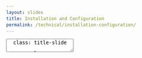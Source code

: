 ```yaml
---
layout: slides
title: Installation and Configuration
permalink: /technical/installation-configuration/
---
```


<textarea id="source">
  class: title-slide

  <span class="mega-octicon octicon-mark-github"></span>
  <h1>GitHub Enterpise Architecture and Installation</h1>

  <footer>
    <div class="octicon-spacer"><span class="octicon octicon-logo-github"></span><span class="tagline">how people build software</span></div>
  </footer>
  ---
  class: title-top

  # GitHub Enterprise Architecture and Installation

  <div class="container">
    <div class="row">
      <div class="col-md-12">
        <div class="card">
          <div class="card-block">
            <div class="card-text"><strong>Section Goal:</strong></div>
            <div class="card-text">Understand GitHub Enterprise's architecture and Installation (On-Prem/Cloud)</div>
          </div>
        </div>
      </div>
    </div>
    <div class="row">
      <div class="col-md-6">
        <div class="card">
          <div class="card-block">
            <div class="card-img-top text-left"><span class="mega-octicon octicon-checklist"></span><strong>&nbsp;Topics and Agenda:</strong></div>
            <ul class="card-text">
              <li>The GitHub Enterprise Appliance</li>
              <li>Components of the Appliance</li>
              <li>Installation Offerings</li>
              <li>Licensing</li>
            </ul>
          </div>
        </div>
      </div>
      <div class="col-md-6">
        <div class="card">
          <div class="card-block">
            <div class="card-img-top text-left"><span class="mega-octicon octicon-checklist"></span><strong>&nbsp;Topics and Agenda:</strong></div>
            <ul class="card-text">
              <li>Provisioning and Configuration</li>
              <li>Authentication</li>
              <li>GitHub Pages</li>
              <li>Monitoring</li>
            </ul>
          </div>
        </div>
      </div>
    </div>
  </div>

  <footer>
    <div class="octicon-spacer"><span class="octicon octicon-logo-github"></span><span class="tagline">how people build software</span></div>
  </footer>
  ---
  class: title-top

  # GitHub Enterprise Appliance

  <div class="container">
  <div class="row">
    <div class="col-md-12">
      <div class="card">
        <div class="card-block">
          <div class="card-text">
            <span class="octicon octicon-organization card-img-top"></span><b>GitHub Enterprise: How businesses build software</b>
          </div>
        </div>
      </div>
    </div>
  </div>
  <div class="row">
    <div class="col-md-12">
    <div class="card-group">
      <div class="card">
        <div class="card-block">
          <h4 class="card-title">Features</h4>
          <ul class="card-text" style="list-style: none;">
          <li><span class="octicon octicon-heart"></span> Delivered as a single virtual image</li>
          <li><span class="octicon octicon-heart"></span> No public internet access needed</li>
          <li><span class="octicon octicon-heart"></span> Behind the firewall</li>
          <li><span class="octicon octicon-heart"></span> Take advantage of OSS Collaboration</li>
          <li><span class="octicon octicon-heart"></span> Choose your authentication</li>
          </ul>
        </div>
      </div>
        <div class="card">
        <div class="card-block">
          <h4 class="card-title">Benefits</h4>
          <ul class="card-text">
            <li>Streamlined Installation</li>
            <li>Less overhead for Admins</li>
            <li>Lightweight Infrastructure</li>
            <li>Industry-Standard Install Stack</li>
            <li>Single-appliance scaling</li>  
          </ul>
        </div>
      </div>
    </div>
  </div>
  </div>
  </div>
  <footer>
    <div class="octicon-spacer"><span class="octicon octicon-logo-github"></span><span class="tagline">how people build software</span></div>
  </footer>
  ---
  class: title-top

  # GitHub Enterprise Components

  <div class="container">
    <div class="col-md-12">
      <div class="card">
        <div class="card-block">
          <div class="card-text">
            <img src="/images/enterprise-deep-dive.png" style="max-width: 90%; height: auto;">
          </div>
        </div>
      </div>
    </div>
  </div>
  <footer>
    <div class="octicon-spacer"><span class="octicon octicon-logo-github"></span><span class="tagline">how people build software</span></div>
  </footer>
  ---
  class: title-top

  # Installation Offerings

  <div class="container">
  <div class="row">
    <div class="col-md-12">
      <div class="card">
        <div class="card-block">
          <div class="card-text">
            <span class="octicon octicon-organization card-img-top"></span><b>GitHub Enterprise Installation Offerrings</b>
          </div>
        </div>
      </div>
    </div>
  </div>
  <div class="row">
    <div class="col-md-12">
    <div class="card-group">
      <div class="card">
        <div class="card-block">
          <h4 class="card-title">Platforms</h4>
          <ul class="card-text" style="list-style: none;">
          <li><span class="octicon octicon-checklist"></span> VMWare</li>
          <li><span class="octicon octicon-checklist"></span> Xen/KVM</li>
          <li><span class="octicon octicon-checklist"></span> Amazon Web Services</li>
          <li><span class="octicon octicon-checklist"></span> Microsoft Azure</li>
          <li><span class="octicon octicon-checklist"></span> IBM Bluemix</li>
          </ul>
        </div>
      </div>
        <div class="card">
        <div class="card-block">
          <h4 class="card-title">Things to ask 🤔</h4>
          <ul class="card-text">
            <li>Do you currently run a virtualized environment?</li>
            <li>Do you currently host in the cloud?</li>
            <li>Have you designated an internal Product Owner for GHE?</li>
            <li>Are you consdering GHE as a SaaS Product?</li>
            <li>How are you planning to manage support?</li>  
          </ul>
        </div>
      </div>
    </div>
  </div>
  </div>
  </div>
  <footer>
    <div class="octicon-spacer"><span class="octicon octicon-logo-github"></span><span class="tagline">how people build software</span></div>
  </footer>
  ---
  class: title-top

  # Licensing

  <div class="container">
  <div class="row">
    <div class="col-md-12">
      <div class="card">
        <div class="card-block">
          <div class="card-text">
            <span class="octicon octicon-organization card-img-top"></span><b>GitHub Enterprise Licensing</b>
          </div>
        </div>
      </div>
    </div>
  </div>
  <div class="row">
    <div class="col-md-12">
    <div class="card-group">
      <div class="card">
        <div class="card-block">
          <h4 class="card-title">License Offerings</h4>
          <ul class="card-text">
            <li>Annual license</li>
            <li>Multi-Year license</li>
            <li>Minimum 10 users per license</li>
            <li>No value-adding of services -- All In</li>
            <li>Base price: $250 pp/py</li>
          </ul>
        </div>
      </div>
        <div class="card">
        <div class="card-block">
          <h4 class="card-title">Obtaining a License</h4>
          <ul class="card-text">
            <li>Trial License - 45 days</li>
            <li>enterprise.github.com</li>
            <li>Links for appliance download</li>
            <li>Links to Support Portal</li>
            <li>Resources/Cases Studies/Knowledge Base</li>
          </ul>
        </div>
      </div>
    </div>
  </div>
  </div>
  </div>
  <footer>
    <div class="octicon-spacer"><span class="octicon octicon-logo-github"></span><span class="tagline">how people build software</span></div>
  </footer>
  ---
  class: title-top

  # enterprise.github.com login

  <div class="container">
    <div class="row">
      <div class="col-md-12">
        <div class="card">
          <div class="card-block">
            <div class="card-title">Login or sign up for a trial at <a href="https://enterprise.github.com/login" target="_blank">enterprise.github.com/login</a> to obtain your license.</div>
          </div>
        </div>
      </div>
    </div>
    <div class="row">
      <div class="col-md-12">
        <img src="/images/GHE-Login.png" class="img-resize">
      </div>
    </div>
  </div>

  <footer>
    <div class="octicon-spacer"><span class="octicon octicon-logo-github"></span><span class="tagline">how people build software</span></div>
  </footer>
  ---
  class: title-top

  # GitHub Enterprise License

  <div class="container">
    <div class="row">
      <div class="col-md-12">
        <div class="card">
          <div class="card-block">
            <div class="card-title">Download License (or appliance for an on-premises install).</div>
          </div>
        </div>
      </div>
    </div>
    <div class="row">
      <div class="col-md-12">
        <img src="/images/GHE-Download.png" class="img-resize">
      </div>
    </div>
  </div>

  <footer>
    <div class="octicon-spacer"><span class="octicon octicon-logo-github"></span><span class="tagline">how people build software</span></div>
  </footer>
  
  ---
  class: title-slide

  <span class="mega-octicon octicon-mark-github"></span>
  <h1>Provisioning and Installation</h1>

  <footer>
    <div class="octicon-spacer"><span class="octicon octicon-logo-github"></span><span class="tagline">how people build software</span></div>
  </footer>
  ---
  class: title-slide

  <span class="mega-octicon octicon-mark-github"></span>
  <h1><a href="install-guides/aws/">Amazon Web Services</a></h1>
  <h1><a href="install-guides/azure/">Microsoft Azure</a></h1>
  <h1>On-Prem (Coming Soon)</h1>

  <footer>
    <div class="octicon-spacer"><span class="octicon octicon-logo-github"></span><span class="tagline">how people build software</span></div>
  </footer>
  ---
  class: title-top

  # Install GitHub Enterprise - AWS

  <div class="container">
    <div class="row">
      <div class="col-md-12">
        <div class="card">
          <div class="card-block">
            <div class="card-text"><strong>What you will need:</strong></div>
            <ul class="card-text">
            <a name="aws"></a>
              <li>An <a href="https://aws.amazon.com/" target="_blank">AWS account</a> capable of launching EC2 instances and creating EBS volumes.</li>
              <li>A GitHub Enterprise license file. To download an existing license file or request a trial license, visit <a href="https://enterprise.github.com/" target="_blank">enterprise.github.com</a>.</li>
            </ul>
          </div>
        </div>
      </div>
    </div>
    <div class="row">
      <div class="col-md-6">
        <div class="card">
          <div class="card-block">
            <div class="card-text"><strong>Installation Instructions:</strong></div>
            <ul class="card-text">
             <li><a href="https://help.github.com/enterprise/admin/guides/installation/installing-github-enterprise-on-aws/" target="_blank">Enterprise AWS Installation Guide</a></li>
            </ul>
          </div>
        </div>
      </div>
      <div class="col-md-6">
        <div class="card">
          <div class="card-block">
            <div class="card-text"><strong>Configuration Instructions:</strong></div>
            <ul class="card-text">
             <li><a href="https://help.github.com/enterprise/admin/guides/installation/" target="_blank">Enterprise Configuration Guide</a></li>
            </ul>
          </div>
        </div>
      </div>
    </div>
  </div>

  <footer>
    <div class="octicon-spacer"><span class="octicon octicon-logo-github"></span><span class="tagline">how people build software</span></div>
  </footer>
  ---
  class: title-top

  # Install GitHub Enterprise - AWS

  <div class="container">
    <div class="row">
      <div class="col-md-12">
        <img src="/images/AWS_Management_Console-EC2.png" class="img-responsive">
      </div>
    </div>
  </div>

  <footer>
    <div class="octicon-spacer"><span class="octicon octicon-logo-github"></span><span class="tagline">how people build software</span></div>
  </footer>
  ---
  class: title-top

  # Install GitHub Enterprise - AWS

  <div class="container">
    <div class="row">
      <div class="col-md-12">
        <img src="/images/EC2-Launch.png" class="img-responsive">
      </div>
    </div>
  </div>

  <footer>
    <div class="octicon-spacer"><span class="octicon octicon-logo-github"></span><span class="tagline">how people build software</span></div>
  </footer>
  ---
  class: title-top

  # GitHub Enterprise AMI 2.7.0

  <div class="container">
    <div class="row">
      <div class="col-md-12">
        <div class="card">
          <div class="card-block">
            <div class="card-text">Select a GitHub Enterprise AMI based on the <a href="http://docs.aws.amazon.com/AWSEC2/latest/UserGuide/using-regions-availability-zones.html" target="_blank">AWS Region</a> you would like to launch the instance into.</div>
          </div>
        </div>
      </div>
    </div>
    <div class="row">
      <div class="col-md-3">
        <div class="card">
          <div class="card-block">
            <div class="card-text">Region ID </div>
            <ul class="card-text">
              <li>ap-northeast-1</li>
              <li>ap-southeast-1</li>
              <li>ap-southeast-2</li>
              <li>eu-central-1</li>
              <li>eu-west-1</li>
            </ul>
          </div>
        </div>
      </div>
      <div class="col-md-3">
        <div class="card">
          <div class="card-block">
            <div class="card-text">AMI ID </div>
            <ul class="card-text">
              <li>ami-521dda33</li>
              <li>ami-c5ad73a6</li>
              <li>ami-99ac99fa</li>
              <li>ami-ee19ee81</li>
              <li>ami-deeb85ad</li>
            </ul>
          </div>
        </div>
      </div>
      <div class="col-md-3">
        <div class="card">
          <div class="card-block">
            <div class="card-text">Region ID </div>
            <ul class="card-text">
              <li>sa-east-1</li>
              <li>us-east-1</li>
              <li>us-west-1</li>
              <li>us-west-2</li>
              <li>us-gov-west-1</li>
            </ul>
          </div>
        </div>
      </div>
      <div class="col-md-3">
        <div class="card">
          <div class="card-block">
            <div class="card-text">AMI ID </div>
            <ul class="card-text">
              <li>ami-24138448</li>
              <li>ami-59fc6f4e</li>
              <li>ami-7bc7871b</li>
              <li>ami-6e04cd0e</li>
              <li>ami-879d22e6</li>
            </ul>
          </div>
        </div>
      </div>
    </div>
    <div class="row">
      <div class="col-md-12">
        <div class="card">
          <div class="card-block">
            <div class="card-text">GovCloud Support: </div>
            <ul class="card-text">
              <li>AMIs are also available in the <a href="http://aws.amazon.com/govcloud-us/" target="_blank">AWS GovCloud (US) region</a>. This allows US customers with specific regulatory requirements to run GitHub Enterprise in a federally compliant cloud environment.</li>
              <li>For more information on AWS compliance with federal standards, see the <a href="https://aws.amazon.com/compliance/" target="_blank">AWS compliance page</a>.</li>
            </ul>
          </div>
        </div>
      </div>
    </div>
  </div>

  <footer>
    <div class="octicon-spacer"><span class="octicon octicon-logo-github"></span><span class="tagline">how people build software</span></div>
  </footer>
  ---
  class: title-top

  # Choosing an Instance

  <div class="container">
    <div class="row">
      <div class="col-md-12">
        <div class="card">
          <div class="card-block">
            <div class="card-text">For on-premises deployments, based on your seat count we recommend these hardware configurations:</div>
          </div>
        </div>
      </div>
    </div>
    <div class="row">
      <div class="col-md-3">
        <div class="card">
          <div class="card-block">
            <div class="card-text"><strong>Seats</strong></div>
            <ul class="card-text">
              <li>0-499</li>
              <li>500-2999</li>
              <li>3000-5000</li>
            </ul>
          </div>
        </div>
      </div>
      <div class="col-md-2">
        <div class="card">
          <div class="card-block">
            <div class="card-text"><strong>vCPUs</strong></div>
            <ul class="card-text">
              <li>2</li>
              <li>4</li>
              <li>8</li>
            </ul>
          </div>
        </div>
      </div>
      <div class="col-md-2">
        <div class="card">
          <div class="card-block">
            <div class="card-text"><strong>Memory</strong></div>
            <ul class="card-text">
              <li>16 GB</li>
              <li>32 GB</li>
              <li>64 GB</li>
            </ul>
          </div>
        </div>
      </div>
      <div class="col-md-3">
        <div class="card">
          <div class="card-block">
            <div class="card-text"><strong>Storage</strong></div>
            <ul class="card-text">
              <li>100 GB</li>
              <li>250 GB</li>
              <li>500 GB</li>
            </ul>
          </div>
        </div>
      </div>
      <div class="col-md-2">
        <div class="card">
          <div class="card-block">
            <div class="card-text"><strong>Root</strong></div>
            <ul class="card-text">
              <li>80 GB</li>
              <li>80 GB</li>
              <li>80 GB</li>
            </ul>
          </div>
        </div>
      </div>
    </div>
    <div class="row">
      <div class="col-md-12">
        <div class="card">
          <div class="card-block">
            <div class="card-text">For AWS deployments, based on your seat count we recommend these instance types:</div>
          </div>
        </div>
      </div>
    </div>
    <div class="row">
      <div class="col-md-6">
        <div class="card">
          <div class="card-block">
            <ul class="card-text">
              <li>0 - 499</li>
              <li>500 - 2999</li>
              <li>3000 - 5000</li>
            </ul>
          </div>
        </div>
      </div>
      <div class="col-md-6">
        <div class="card">
          <div class="card-block">
            <ul class="card-text">
              <li>r3.large</li>
              <li>r3.xlarge</li>
              <li>r3.2xlarge</li>
            </ul>
          </div>
        </div>
      </div>
    </div>
  </div>


  <footer>
    <div class="octicon-spacer"><span class="octicon octicon-logo-github"></span><span class="tagline">how people build software</span></div>
  </footer>
  ---
  class: title-top

  # Creating a security group

  <div class="container">
    <div class="row">
      <div class="col-md-12">
        <img src="/images/EC2-security-group.png" class="img-responsive" height="75%" width="75%">
      </div>
    </div>
  </div>

  <footer>
    <div class="octicon-spacer"><span class="octicon octicon-logo-github"></span><span class="tagline">how people build software</span></div>
  </footer>

  ---
  class: title-top

  # Select an Instance

  <div class="container">
    <div class="row">
      <div class="col-md-12">
        <img src="/images/EC2-Select-Instance.png" class="img-responsive">
      </div>
    </div>
  </div>

  <footer>
    <div class="octicon-spacer"><span class="octicon octicon-logo-github"></span><span class="tagline">how people build software</span></div>
  </footer>
  ---
  class: title-top

  # Launch the Instance

  <div class="container">
    <div class="row">
      <div class="col-md-12">
        <div class="card">
          <div class="card-block">
            <div class="card-title">Once your instance is running, copy the VM's public DNS name and paste it into a web browser.  If the page doesn't load, try updating the AWS security group for your EC2 instance to allow https connections (port 443).</div>
          </div>
        </div>
      </div>
    </div>
    <div class="row">
      <div class="col-md-12">
       <div class="card">
        <div class="card-block">
         <div class="card-title">
          <img src="/images/EC2-Review.png" class="img-resize">
         </div>
        </div>
       </div> 
      </div>
    </div>
  </div>

  <footer>
    <div class="octicon-spacer"><span class="octicon octicon-logo-github"></span><span class="tagline">how people build software</span></div>
  </footer>
  ---
  class: title-top

  # Attach Block Storage

  <div class="container">
    <div class="row">
      <div class="col-md-12">
        <div class="card">
          <div class="card-block">
            <div class="card-title">After you've verified the instance, attach block storage of at least 10GB from the AWS EC2 Console.</div>
          </div>
        </div>
      </div>
    </div>
    <div class="row">
      <div class="col-md-12">
        <img src="/images/EC2-Volume.png" class="img-responsive">
      </div>
    </div>
  </div>

  <footer>
    <div class="octicon-spacer"><span class="octicon octicon-logo-github"></span><span class="tagline">how people build software</span></div>
  </footer>
  ---
  class: title-top

  # EBS Volume

  <div class="container">
    <div class="row">
      <div class="col-md-12">
        <div class="card">
          <div class="card-block">
            <div class="card-title">Make sure the EBS volume is in the same availability zone as your EC2 instance.</div>
          </div>
        </div>
      </div>
    </div>
    <div class="row">
      <div class="col-md-12">
        <img src="/images/EC2-EBS-Review.png" class="img-responsive">
      </div>
    </div>
  </div>

  <footer>
    <div class="octicon-spacer"><span class="octicon octicon-logo-github"></span><span class="tagline">how people build software</span></div>
  </footer>
  ---
  class: title-top

  # Attach to EC2

  <div class="container">
    <div class="row">
      <div class="col-md-12">
        <div class="card">
          <div class="card-block">
            <div class="card-title">Attach the EBS volume to your EC2 instance.</div>
          </div>
        </div>
      </div>
    </div>
    <div class="row">
      <div class="col-md-12">
        <img src="/images/EC2-EBS-Attach.png" class="img-responsive">
      </div>
    </div>
  </div>

  <footer>
    <div class="octicon-spacer"><span class="octicon octicon-logo-github"></span><span class="tagline">how people build software</span></div>
  </footer>

  ---
  class: title-top

  # GitHub Enterprise Setup

  <div class="container">
    <div class="row">
      <div class="col-md-12">
        <div class="card">
          <div class="card-block">
            <div class="card-title">Navigate to the public DNS of the EC2 VM and continue to Setup, bypassing browser certificate warnings.</div>
          </div>
        </div>
      </div>
    </div>
    <div class="row">
      <div class="col-md-12">
        <img src="/images/GHE-Setup.png" class="img-resize">
      </div>
    </div>
  </div>

  <footer>
    <div class="octicon-spacer"><span class="octicon octicon-logo-github"></span><span class="tagline">how people build software</span></div>
  </footer>
  ---
  class: title-top

  # GitHub Enterprise Setup

  <div class="container">
    <div class="row">
      <div class="col-md-12">
        <div class="card">
          <div class="card-block">
            <div class="card-title">Upload the GitHub Enterprise License file and create a Site Administrator password.</div>
          </div>
        </div>
      </div>
    </div>
    <div class="row">
      <div class="col-md-12">
        <img src="/images/GHE-License.png" class="img-resize">
      </div>
    </div>
  </div>

  <footer>
    <div class="octicon-spacer"><span class="octicon octicon-logo-github"></span><span class="tagline">how people build software</span></div>
  </footer>
  ---
  class: title-top

  # GitHub Enterprise Setup

  <div class="container">
    <div class="row">
      <div class="col-md-12">
        <div class="card">
          <div class="card-block">
            <div class="card-title">Select a New Install.</div>
          </div>
        </div>
      </div>
    </div>
    <div class="row">
      <div class="col-md-12">
        <img src="/images/GHE-New.png" class="img-responsive">
      </div>
    </div>
  </div>

  <footer>
    <div class="octicon-spacer"><span class="octicon octicon-logo-github"></span><span class="tagline">how people build software</span></div>
  </footer>
  ---
  class: title-top

  # GitHub Enterprise Setup

  <div class="container">
    <div class="row">
      <div class="col-md-12">
        <div class="card">
          <div class="card-block">
            <div class="card-title">Your AWS key will auto-fill. This gives limited shell access to GitHub Enterprise</div>
          </div>
        </div>
      </div>
    </div>
    <div class="row">
      <div class="col-md-12">
        <img src="/images/ghe-ssh.png" class="img-responsive">
      </div>
    </div>
  </div>

  <footer>
    <div class="octicon-spacer"><span class="octicon octicon-logo-github"></span><span class="tagline">how people build software</span></div>
  </footer>
  ---
  class: title-top

  # GitHub Enterprise Setup

  <div class="container">
    <div class="row">
      <div class="col-md-12">
        <div class="card">
          <div class="card-block">
            <div class="card-title">Under Hostname, test the domain settings.</div>
          </div>
        </div>
      </div>
    </div>
    <div class="row">
      <div class="col-md-12">
        <img src="/images/GHE-Test.png" class="img-responsive">
      </div>
    </div>
  </div>

  <footer>
    <div class="octicon-spacer"><span class="octicon octicon-logo-github"></span><span class="tagline">how people build software</span></div>
  </footer>
  ---
  class: title-top

  # NTP Setup

  <div class="container">
    <div class="row">
      <div class="col-md-12">
        <div class="card">
          <div class="card-block">
            <div class="card-title">Defaults to System-defined NTP Servers. Change here if another NTP server is required</div>
          </div>
        </div>
      </div>
    </div>
    <div class="row">
      <div class="col-md-12">
        <img src="/images/ghe-ntp.png" class="img-responsive">
      </div>
    </div>
  </div>

  <footer>
    <div class="octicon-spacer"><span class="octicon octicon-logo-github"></span><span class="tagline">how people build software</span></div>
  </footer>
  ---
  class: title-top

  # Authentication Setup

  <div class="container">
    <div class="row">
      <div class="col-md-12">
        <div class="card">
          <div class="card-block">
            <div class="card-title">Choose an authentication method. Best practice avoiding built-in authentication</div>
          </div>
        </div>
      </div>
    </div>
    <div class="row">
      <div class="col-md-12">
        <img src="/images/ec2-auth.png" class="img-responsive">
      </div>
    </div>
  </div>

  <footer>
    <div class="octicon-spacer"><span class="octicon octicon-logo-github"></span><span class="tagline">how people build software</span></div>
  </footer>
  ---
  class: title-top

  # Enable LDAP/LDAP Sync

  <div class="container">
    <div class="row">
      <div class="col-md-12">
        <div class="card">
          <div class="card-block">
           <div class="card-text">LDAP lets you authenticate GitHub Enterprise against your existing accounts and centrally manage repository access. <a href="https://help.github.com/enterprise/admin/guides/user-management/using-ldap/" target="_blank">Refer to the Enterprise documentation</a> for instructions to configure LDAP Synchronization. Allows for Role-Based Access Control for team members and team roles</div>
         </div>
        </div>
      </div>
    </div>
    <div class="row">
      <div class="col-md-12">
        <img src="/images/LDAP-Sync.png" class="img-responsive">
      </div>
    </div>
  </div>

  <footer>
    <div class="octicon-spacer"><span class="octicon octicon-logo-github"></span><span class="tagline">how people build software</span></div>
  </footer>
  
  ---
  class: title-top

  # Privacy Settings and Private/Public Mode

  <div class="container">
    <div class="row">
      <div class="col-md-12">
        <div class="card">
          <div class="card-block">
            <div class="card-title">SSL is heavily encouraged. If GHE is accessible via the internet, public mode can not be turned on.</div>
          </div>
        </div>
      </div>
    </div>
    <div class="row">
      <div class="col-md-12">
        <img src="/images/ghe-privacy.png" class="img-resize">
      </div>
    </div>
  </div>

  <footer>
    <div class="octicon-spacer"><span class="octicon octicon-logo-github"></span><span class="tagline">how people build software</span></div>
  </footer>
  ---
  class: title-top

  # Privacy Settings and Private/Public Mode

  <div class="container">
    <div class="row">
      <div class="col-md-12">
        <div class="card">
          <div class="card-block">
            <div class="card-title">Enable/Disable GitHub Pages. Pages can also be Public, so users don't need a license to see the website</div>
          </div>
        </div>
      </div>
    </div>
    <div class="row">
      <div class="col-md-12">
        <img src="/images/ghe-pages.png" class="img-resize">
      </div>
    </div>
  </div>

  <footer>
    <div class="octicon-spacer"><span class="octicon octicon-logo-github"></span><span class="tagline">how people build software</span></div>
  </footer>
  ---
  class: title-top

  # Email setup

  <div class="container">
    <div class="row">
      <div class="col-md-12">
        <div class="card">
          <div class="card-block">
            <div class="card-title">Required for email notifications</div>
          </div>
        </div>
      </div>
    </div>
    <div class="row">
      <div class="col-md-12">
        <img src="/images/ghe-email.png" class="img-resize">
      </div>
    </div>
  </div>

  <footer>
    <div class="octicon-spacer"><span class="octicon octicon-logo-github"></span><span class="tagline">how people build software</span></div>
  </footer>
  ---
  class: title-top

  # Monitoring setup

  <div class="container">
    <div class="row">
      <div class="col-md-12">
        <div class="card">
          <div class="card-block">
            <div class="card-title">Various logging methods supported</div>
          </div>
        </div>
      </div>
    </div>
    <div class="row">
      <div class="col-md-12">
        <img src="/images/ghe-monitoring.png" class="img-resize">
      </div>
    </div>
  </div>

  <footer>
    <div class="octicon-spacer"><span class="octicon octicon-logo-github"></span><span class="tagline">how people build software</span></div>
  </footer>
  ---
  class: title-top

  # GitHub Enterprise Setup

  <div class="container">
    <div class="row">
      <div class="col-md-12">
        <div class="card">
          <div class="card-block">
            <div class="card-title">Save settings and the instance will be configured.</div>
          </div>
        </div>
      </div>
    </div>
    <div class="row">
      <div class="col-md-12">
        <img src="/images/GHE-Done.png" class="img-resize">
      </div>
    </div>
  </div>

  <footer>
    <div class="octicon-spacer"><span class="octicon octicon-logo-github"></span><span class="tagline">how people build software</span></div>
  </footer>
  ---
  class: title-top

  # GitHub Enterprise Setup

  <div class="container">
    <div class="row">
      <div class="col-md-12">
        <div class="card">
          <div class="card-block">
            <div class="card-title">Create an Admin Account.</div>
          </div>
        </div>
      </div>
    </div>
    <div class="row">
      <div class="col-md-12">
        <img src="/images/GHE-Admin.png" class="img-resize">
      </div>
    </div>
  </div>

  <footer>
    <div class="octicon-spacer"><span class="octicon octicon-logo-github"></span><span class="tagline">how people build software</span></div>
  </footer>
  ---
  class: title-top

  # GitHub Enterprise Setup

  <div class="container">
    <div class="row">
      <div class="col-md-12">
        <div class="card">
          <div class="card-block">
            <div class="card-title">Create an Organization.</div>
          </div>
        </div>
      </div>
    </div>
    <div class="row">
      <div class="col-md-12">
        <img src="/images/GHE-Org.png" class="img-resize">
      </div>
    </div>
  </div>

  <footer>
    <div class="octicon-spacer"><span class="octicon octicon-logo-github"></span><span class="tagline">how people build software</span></div>
  </footer>
  ---
  class: title-top

  # GitHub Enterprise Setup

  <div class="container">
    <div class="row">
      <div class="col-md-12">
        <div class="card">
          <div class="card-block">
            <div class="card-title">Add Organization Members (optional).</div>
          </div>
        </div>
      </div>
    </div>
    <div class="row">
      <div class="col-md-12">
        <img src="/images/GHE-Members.png" class="img-resize">
      </div>
    </div>
  </div>

  <footer>
    <div class="octicon-spacer"><span class="octicon octicon-logo-github"></span><span class="tagline">how people build software</span></div>
  </footer>
  ---
  class: title-top

  # Setup is Complete!

  <div class="container">
    <div class="row">
      <div class="col-md-12">
        <img src="/images/GHE-Home.png" class="img-responsive">
      </div>
    </div>
  </div>

  <footer>
    <div class="octicon-spacer"><span class="octicon octicon-logo-github"></span><span class="tagline">how people build software</span></div>
  </footer>
  ---
  class: title-top

  # Upload New SSH Key

  <div class="container">
    <div class="row">
      <div class="col-md-12">
        <div class="card">
          <div class="card-block">
            <div class="card-title">Add your SSH public key to the list of authorized keys on the Management Console's settings page. </br>Open <code>https://{host}/setup/settings</code> in a browser and add your key to the list:</div>
          </div>
        </div>
      </div>
    </div>
    <div class="row">
      <div class="col-md-12">
        <img src="/images/SSH-Keys.png" class="img-resize">
      </div>
    </div>
  </div>

  <footer>
    <div class="octicon-spacer"><span class="octicon octicon-logo-github"></span><span class="tagline">how people build software</span></div>
  </footer>
  ---
  class: title-top

  # SSH Administration

  <div class="container">
    <div class="row">
      <div class="col-md-12">
        <div class="card">
          <div class="card-block">
            <div class="card-text">SSH access allows you to run the <a href="https://help.github.com/enterprise/admin/articles/command-line-utilities/" target="_blank">GitHub Enterprise command line utilities</a> and is useful for troubleshooting, running backups with the GitHub Enterprise Backup Utilities, and for configuring replication.  Administrative SSH access is managed separately from Git SSH access and is accessible only via port 122.</div>
          </div>
        </div>
      </div>
    </div>
    <div class="row">
      <div class="col-md-12">
        <div class="card">
          <div class="card-block">
            <div class="card-text">Once your SSH key has been added to the list, connect to the instance over SSH as the "admin" user:</div>
          </div>
        </div>
      </div>
    </div>
    <div class="row">
      <div class="col-md-12">
        <div class="card">
          <div class="card-block">
            <div class="card-text"><code>$ ssh -p 122 admin@github.example.com</br>Last login: Sun Nov  9 07:53:29 2014 from 169.254.1.1</br>admin@github-example-com:~$ █</code></div>
          </div>
        </div>
      </div>
    </div>
  </div>

  <footer>
    <div class="octicon-spacer"><span class="octicon octicon-logo-github"></span><span class="tagline">how people build software</span></div>
  </footer>
  ---
  class: title-top

  # Promote Site Admin

  <div class="container">
    <div class="row">
      <div class="col-md-12">
        <div class="card">
          <div class="card-block">
           <div class="card-text">Site administrators can promote any normal user account to a site administrator, as well as demote other site administrators to regular users. <a href="https://help.github.com/enterprise/admin/guides/user-management/promoting-or-demoting-a-site-administrator/" target="_blank">Refer to the Enterprise documentation</a> for full instructions.</div>
         </div>
        </div>
      </div>
    </div>
    <div class="row">
      <div class="col-md-12">
        <div class="card">
          <div class="card-block">
            <div class="card-text">SSH into your appliance and run ghe-user-promote with the username to promote:</div>
            <div class="card-text"><code>$ ghe-user-promote username</code></div>
          </div>
        </div>
      </div>
    </div>
    <div class="row">
      <div class="col-md-6">
        <div class="card">
          <div class="card-block">
            <img src="/images/SITE-Admin.png" class="img-responsive">
          </div>
        </div>
      </div>
      <div class="col-md-6">
        <div class="card">
          <div class="card-block">
            <ul class="card-text">
              <li>Sign in to your GitHub Enterprise instance</li>
              <li>In the upper-right corner of any page, click <span class="octicon octicon-rocket" aria-label="The rocket ship " title="The rocket ship "></span></li>
              <li>Search for the name of the user</li>
              <li>In the left sidebar, click 'Admin'</li>
              <li>Site admin > Danger Zone, click 'Promote'</li>
              <li>Type a reason for promoting the user</li>
              <li>Click 'Promote'</li>
            </ul>
          </div>
        </div>
      </div>
    </div>
  </div>
  ---
  class: title-slide

  <span class="mega-octicon octicon-mark-github"></span>
  <h1>Authentication</h1>

  <footer>
    <div class="octicon-spacer"><span class="octicon octicon-logo-github"></span><span class="tagline">how people build software</span></div>
  </footer>
  ---
  class: title-top

  # External Authentication
  <div class="container">
    <div class="col-md-12">
    <div class="row">
    <div class="card-group">
      <div class="card">
        <div class="card-block">
        <div class="card-title"><h3>CAS</h3></div>
        <p class="card-text"><strong>CAS</strong> is an SSO Protocol for the internet. Services like Apereo provide CAS as a means of a single source of truth for user authentication</p>
        </div>
       </div>
        <div class="card">
        <div class="card-block">
          <div class="card-title"><h3>LDAP</h3></div>
          <p class="card-text"><strong>LDAP</strong> is a directory service protocol commonly used in enterprise organizationss. Active Directory supports LDAP to GHE</p>
        </div>
      </div>
      <div class="card">
        <div class="card-block">
        <div class="card-title"><h3>SAML</h3></div>
        <p class="card-text"><strong>SAML</strong> is an XML based language for exchanging authentication. Commonly, users of SAML will federate multiple idPs into a single SAML source.</p>
        </div>
      </div>
    </div>
    </div>
    <div class="row">
    <div class="card">
        <div class="card-block">
        <div class="card-title"><h3>Built in Authentication</h3></div>
        <p class="card-text">GitHub Enterprise ships with authentication, but it is strongly encouraged to integrate with a customer's existing idP</p>
        </div>
      </div>
    </div>
  </div>
  </div>
  <footer>
    <div class="octicon-spacer"><span class="octicon octicon-logo-github"></span><span class="tagline">how people build software</span></div>
  </footer>
  ---
  class: title-top

  # CAS Considerations

  <div class="container">
    <div class="col-md-12">
    <div class="card-group">
      <div class="card">
        <div class="card-block">
          <h4 class="card-title">Considerations</h4><br />
          <ul class="card-text" style="font-size: 24px;">
            <li>Usernames are alphanumeric w/dashes</li>
            <li>Usernames created from email address</li>
            <li>If multiple usernames normalize, 1st one wins</li>
            <li>Strongly recommended to use SSL</li>
            <li>SSL cert installed on GHE</li>
          </ul>
        </div>
      </div>
    </div>
  </div>
  </div>
  <footer>
    <div class="octicon-spacer"><span class="octicon octicon-logo-github"></span><span class="tagline">how people build software</span></div>
  </footer>
  ---
  class: title-top

  # LDAP Considerations

  <div class="container">
    <div class="col-md-12">
    <div class="card-group">
      <div class="card">
        <div class="card-block">
          <h4 class="card-title">Considerations</h4>
          <ul class="card-text">
            <li>Usernames can only be alphanumeric</li>
            <li>Non-alphanumeric characters are normalized to dashes</li>
            <li>Changes to LDAP accounts are not automatic, unless sync is enabled</li>
            <li>Manually sync via the console or via API trigger</li>
            <li>With LDAP sync enabled, any user can search the LDAP tree</li>
            <li>Restrict this functionality with restricting the permissions of the DSU</li>
            <li>Support for the following group classes: group, groupOfNames, groupOfUniqueNames, posixGroup</li>
            <li>These classes can be nested</li>
          </ul>
        </div>
      </div>
        <div class="card">
        <div class="card-block">
          <h4 class="card-title">Settings and Attributes</h4>
          <ul class="card-text">
            <li>Encryption - Plain, SSDL/LDAPS, or StartTLS</li>
            <li>Domain Search User - LDAP User that performs lookups</li>
            <li>Domain Search Password - Password for the above account</li>
            <li>Administrators Groupd</li>
            <li>Domain base</li>
            <li>Restricted User Group </li>
            <li>User ID - Typically uid, or sAMAccountName</li>
            <li>Profile Name - Name to appear on the profile page</li>
            <li>SSH keys</li>
            <li>GPG Keys</li>
          </ul>
        </div>
      </div>
    </div>
  </div>
  </div>
  <footer>
    <div class="octicon-spacer"><span class="octicon octicon-logo-github"></span><span class="tagline">how people build software</span></div>
  </footer>
  ---
  class: title-top

  # SAML Considerations

  <div class="container">
    <div class="col-md-12">
    <div class="card-group">
      <div class="card">
        <div class="card-block">
          <h4 class="card-title">Considerations</h4>
          <ul class="card-text" style="font-size: 24px;">
            <li>GitHub Enterprise utilizes SAML 2.0</li>
            <li>Usernames must be alphanumeric, dashes allowed</li>
            <li>Metadata available at <code>http(s)://[hostname]/saml/metadata</code></li>
            <li>SSH/GPG keys can be stored via SAML for GHE</li>
            <li>Site Admins can be granted through SAML admin tag</li>
            <li>SAML users must be suspended from GHE if suspended from idP</li>
          </ul>
        </div>
      </div>
    </div>
  </div>
  </div>
  <footer>
    <div class="octicon-spacer"><span class="octicon octicon-logo-github"></span><span class="tagline">how people build software</span></div>
  </footer>
  ---
  class: title-slide

  <span class="mega-octicon octicon-mark-github"></span>
  <h1>GitHub Pages</h1>

  <footer>
    <div class="octicon-spacer"><span class="octicon octicon-logo-github"></span><span class="tagline">how people build software</span></div>
  </footer>
  ---
  class: title-top

  # GitHub Pages Overview

  <div class="container">
    <div class="col-md-12">
    <div class="card-group">
      <div class="card">
        <div class="card-block">
          <h4 class="card-title">Considerations</h4>
          <ul class="card-text" style="font-size: 24px;">
            <li>Static sites hosted on GitHub Enterprise</li>
            <li>Can be public or private</li>
            <li>Built on Jekyll</li>
            <li>Can use pre-built template</li>
            <li>Can also use markdown</li>
          </ul>
        </div>
      </div>
    </div>
  </div>
  </div>
  <footer>
    <div class="octicon-spacer"><span class="octicon octicon-logo-github"></span><span class="tagline">how people build software</span></div>
  </footer>
  ---
  class: title-top

  # Types of GitHub Pages
  <div class="container">
    <div class="col-md-12">
    <div class="row">
    <div class="card-group">
      <div class="card">
        <div class="card-block">
        <div class="card-title"><h3>User</h3></div>
        <p class="card-text">Users can have a GH Pages site setup tied to their username. Always hosted under the <code>[username]/[username]</code> location on the account. Hosted on the master branch</p>
        </div>
       </div>
        <div class="card">
        <div class="card-block">
          <div class="card-title"><h3>Organization</h3></div>
          <p class="card-text">Similar to a User Page, but this is scoped to an Organization on GitHub Enterprise</p>
        </div>
      </div>
      <div class="card">
        <div class="card-block">
        <div class="card-title"><h3>Project</h3></div>
        <p class="card-text">A project repo can also have it's own GH Pages, hosted under the <code>gh-pages</code> branch in the project</p>
        </div>
      </div>
    </div>
    </div>
    <div class="row">
    <div class="card">
        <div class="card-block">
        <div class="card-title"><h3>Thinking about GH Pages</h3></div>
        <p class="card-text">Customers use GitHub Pages to level-up documentation, enhance projects, and help give insight to organizations. Encourage your customers to experiment!</p>
        </div>
      </div>
    </div>
  </div>
  </div>
  <footer>
    <div class="octicon-spacer"><span class="octicon octicon-logo-github"></span><span class="tagline">how people build software</span></div>
  </footer>
  ---
  class: title-slide

  <span class="mega-octicon octicon-mark-github"></span>
  <h1><a href="/technical/installation-configuration/lab/">Installation and Configuration Lab</a></h1>

  <footer>
    <div class="octicon-spacer"><span class="octicon octicon-logo-github"></span><span class="tagline">how people build software</span></div>
  </footer>

  <footer>
    <div class="octicon-spacer"><span class="octicon octicon-logo-github"></span><span class="tagline">how people build software</span></div>
  </footer>
</textarea>
